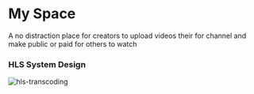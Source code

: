 # My Space

A no distraction place for creators to upload videos their for channel and make public or paid for others to watch 

### HLS System Design

![hls-transcoding](https://github.com/user-attachments/assets/03ffec1e-7d6c-4dca-b421-a3665a54dbbb)
